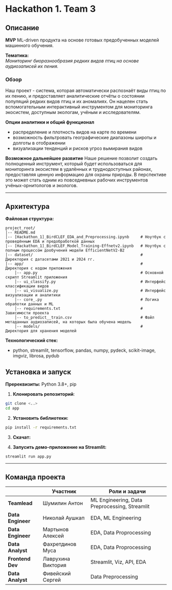 # Hackathon 1. Team 3

## Описание

**MVP** ML-driven продукта на основе готовых предобученных моделей машинного обучения.  

**Тематика:**  
*Мониторинг биоразнообразия редких видов птиц на основе аудиозаписей их пения.*

### Обзор
Наш проект - система, которая автоматически распознаёт виды птиц по их пению, и предоставляет аналитические отчёты о состоянии популяций редких видов птиц и их аномалиях.
Он нацелен стать вспомогательным интерактивный инструментом для мониторинга экосистем, доступным экологам, учёным и исследователям.

**Опции аналитики и общий функционал**
- распределение и плотность видов на карте по времени
- возможность фильтровать географические диапазоны широты и долготы в отображении
- визуализации тенденций и рисков угроз вымирания видов


**Возможное дальнейшее развитие**
Наше решение позволит создать полноценный инструмент, который будет использоваться для мониторинга экосистем в удалённых и труднодоступных районах, предоставляя ценную информацию для охраны природы. В перспективе это может стать одним из повседневных рабочих инструментов учёных-орнитологов и экологов.

---

## Архитектура

**Файловая структура:**
```plaintext
project_root/
│-- README.md
│-- [Hackathon_1]_BirdCLEF_EDA_and_Preprocessing.ipynb     # Ноутбук с проведённым EDA и предобработкой данных
│-- [Hackathon_1]_BirdCLEF_Model_Training-Effnetv2.ipynb   # Ноутбук с полным процессом дообучения модели EfficientNetV2-B2
│-- dataset/                                               # Директория с датасетами 2021 и 2024 гг.
│-- app/                                                   # Директория с кодом приложения
    │-- app.py                                             # Основной скрипт Streamlit приложения
    │-- ui_classify.py                                     # Интерфейс классификации видов
    │-- ui_visualize.py                                    # Интерфейс визуализации и аналитики
    │-- core_.py                                           # Логика обработки данных и ML
    │-- requirements.txt                                   # Зависимости проекта
    │-- to_predict__train.csv                              # Файл метаданных аудиозаписей, на которых была обучена модель
    │-- models/                                            # Директория для хранения моделей
```

**Технологический стек:**  
- python, streamlit, tensorflow, pandas, numpy, pydeck, scikit-image, imgviz, librosa, pydub

## Установка и запуск

**Пререквизиты:** Python 3.8+, pip

1. **Клонировать репозиторий**:
```bash
git clone <..>
cd app
```

2. **Установить библиотеки:**
```bash
pip install -r requirements.txt
```

3. **Скачат:**

3. **Запусить демо-приложение на Streamlit:**
```bash
streamlit run app.py
```

---

## Команда проекта

|                      | Участник             | Роли и задачи                             |
|-----------------------|------------------|-------------------------------------------|
| **Teamlead**         | Шумилин Антон    | ML Engineering, Data Preprocessing, Streamlit |
| **Data Engineer**     | Николай Аушкап   | EDA, ML Engineering |
| **Data Engineer**     | Мартынов Алексей | EDA, Data Proprocessing |
| **Data Analyst**      | Фахретдинов Муса | EDA, Data Proprocessing |
| **Frontend Dev**      | Лаврухина Виктория | Streamlit, Viz, API, EDA |
| **Data Analyst**      | Фивейский Сергей | Data Preprocessing |
